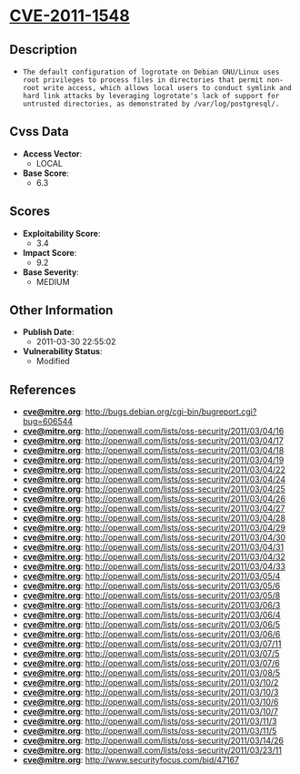 
# [CVE-2011-1548](https://cve.mitre.org/cgi-bin/cvename.cgi?name=CVE-2011-1548)

## Description

- `The default configuration of logrotate on Debian GNU/Linux uses root privileges to process files in directories that permit non-root write access, which allows local users to conduct symlink and hard link attacks by leveraging logrotate's lack of support for untrusted directories, as demonstrated by /var/log/postgresql/.`

## Cvss Data

- **Access Vector**:
  - LOCAL
- **Base Score**:
  - 6.3

## Scores

- **Exploitability Score**:
  - 3.4
- **Impact Score**:
  - 9.2
- **Base Severity**:
  - MEDIUM

## Other Information

- **Publish Date**:
  - 2011-03-30 22:55:02
- **Vulnerability Status**:
  - Modified

## References

- **cve@mitre.org**: http://bugs.debian.org/cgi-bin/bugreport.cgi?bug=606544
- **cve@mitre.org**: http://openwall.com/lists/oss-security/2011/03/04/16
- **cve@mitre.org**: http://openwall.com/lists/oss-security/2011/03/04/17
- **cve@mitre.org**: http://openwall.com/lists/oss-security/2011/03/04/18
- **cve@mitre.org**: http://openwall.com/lists/oss-security/2011/03/04/19
- **cve@mitre.org**: http://openwall.com/lists/oss-security/2011/03/04/22
- **cve@mitre.org**: http://openwall.com/lists/oss-security/2011/03/04/24
- **cve@mitre.org**: http://openwall.com/lists/oss-security/2011/03/04/25
- **cve@mitre.org**: http://openwall.com/lists/oss-security/2011/03/04/26
- **cve@mitre.org**: http://openwall.com/lists/oss-security/2011/03/04/27
- **cve@mitre.org**: http://openwall.com/lists/oss-security/2011/03/04/28
- **cve@mitre.org**: http://openwall.com/lists/oss-security/2011/03/04/29
- **cve@mitre.org**: http://openwall.com/lists/oss-security/2011/03/04/30
- **cve@mitre.org**: http://openwall.com/lists/oss-security/2011/03/04/31
- **cve@mitre.org**: http://openwall.com/lists/oss-security/2011/03/04/32
- **cve@mitre.org**: http://openwall.com/lists/oss-security/2011/03/04/33
- **cve@mitre.org**: http://openwall.com/lists/oss-security/2011/03/05/4
- **cve@mitre.org**: http://openwall.com/lists/oss-security/2011/03/05/6
- **cve@mitre.org**: http://openwall.com/lists/oss-security/2011/03/05/8
- **cve@mitre.org**: http://openwall.com/lists/oss-security/2011/03/06/3
- **cve@mitre.org**: http://openwall.com/lists/oss-security/2011/03/06/4
- **cve@mitre.org**: http://openwall.com/lists/oss-security/2011/03/06/5
- **cve@mitre.org**: http://openwall.com/lists/oss-security/2011/03/06/6
- **cve@mitre.org**: http://openwall.com/lists/oss-security/2011/03/07/11
- **cve@mitre.org**: http://openwall.com/lists/oss-security/2011/03/07/5
- **cve@mitre.org**: http://openwall.com/lists/oss-security/2011/03/07/6
- **cve@mitre.org**: http://openwall.com/lists/oss-security/2011/03/08/5
- **cve@mitre.org**: http://openwall.com/lists/oss-security/2011/03/10/2
- **cve@mitre.org**: http://openwall.com/lists/oss-security/2011/03/10/3
- **cve@mitre.org**: http://openwall.com/lists/oss-security/2011/03/10/6
- **cve@mitre.org**: http://openwall.com/lists/oss-security/2011/03/10/7
- **cve@mitre.org**: http://openwall.com/lists/oss-security/2011/03/11/3
- **cve@mitre.org**: http://openwall.com/lists/oss-security/2011/03/11/5
- **cve@mitre.org**: http://openwall.com/lists/oss-security/2011/03/14/26
- **cve@mitre.org**: http://openwall.com/lists/oss-security/2011/03/23/11
- **cve@mitre.org**: http://www.securityfocus.com/bid/47167
